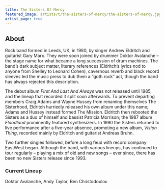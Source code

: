 ```yaml
---
title: The Sisters Of Mercy
featured_image: artists/t/the-sisters-of-mercy/the-sisters-of-mercy.jpg
artist_page: true
---
```

## About

Rock band formed in Leeds, UK, in 1980, by singer Andrew Eldritch and guitarist Gary Marx. They were soon joined by drummer Doktor Avalanche – the stage name for what became a long succession of drum machines. The band’s dark subject matter, literary references (Eldritch’s lyrics nod to anyone from Shelley to Leonard Cohen), cavernous reverb and black record sleeves led the music press to dub them a “goth rock” act, though the band has always rejected this description.

The debut album *First And Last And Always* was not released until 1985, and the lineup that recorded it split soon afterwards. To prevent departing members Craig Adams and Wayne Hussey from renaming themselves The Sisterhood, Eldritch hurriedly released his own album under this name; Adams and Hussey instead formed The Mission. Eldritch then rebooted the Sisters as a duo of himself and bassist Patricia Morrison; the 1987 album *Floodland* prominently featured synthesizers. In 1990 the Sisters returned to live performance after a five-year absence, promoting a new album, *Vision Thing*, recorded mainly by Eldritch and guitarist Andreas Bruhn.

Two further singles followed, before a long feud with record company EastWest began. Although the band, with various lineups, has continued to tour regularly – playing a mix of old and new songs – ever since, there has been no new Sisters release since 1993.

### Current Lineup

Doktor Avalanche, Andy Taylor, Ben Christodoulou

